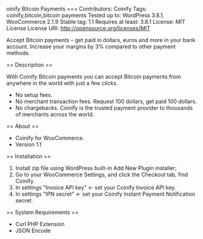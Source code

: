 oinify Bitcoin Payments ===
Contributors: Coinify
Tags: coinify,bitcoin,bitcoin payments
Tested up to: WordPress 3.8.1, WooCommerce 2.1.9
Stable tag: 1.1
Requires at least: 3.8.1
License: MIT License
License URI: http://opensource.org/licenses/MIT

Accept Bitcoin payments – get paid in dollars, euros and more in your bank account. Increase your margins by 3% compared to other payment methods.

== Description ==

With Coinify Bitcoin payments you can accept Bitcoin payments from anywhere in the world with just a few clicks.
* No setup fees.
* No merchant transaction fees. Request 100 dollars, get paid 100 dollars.
* No chargebacks.
Coinify is the trusted payment provider to thousands of merchants across the world.

== About ==

+ Coinify for WooCommerce.
+ Version 1.1

== Installation ==

1. Install zip file using WordPress built-in Add New Plugin installer;
2. Go to your WooCommerce Settings, and click the Checkout tab, find Coinify.
3. In settings "Invoice API key" <- set your Coinify Invoice API key.
4. In settings "IPN secret" <- set your Coinify Instant Payment Notification secret.

== System Requirements ==

+ Curl PHP Extension
+ JSON Encode


